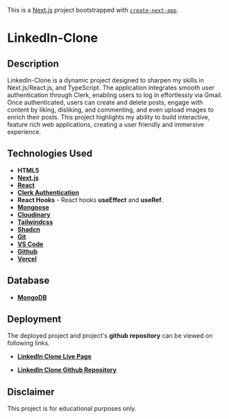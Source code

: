 This is a [Next.js](https://nextjs.org) project bootstrapped with [`create-next-app`](https://nextjs.org/docs/app/api-reference/cli/create-next-app).

# LinkedIn-Clone

## Description

LinkedIn-Clone is a dynamic project designed to sharpen my skills in Next.js/React.js, and TypeScript. The application integrates smooth user authentication through Clerk, enabling users to log in effortlessly via Gmail. Once authenticated, users can create and delete posts, engage with content by liking, disliking, and commenting, and even upload images to enrich their posts. This project highlights my ability to build interactive, feature rich web applications, creating a user friendly and immersive experience.

## Technologies Used

- **HTML5**
- **[Next.js](https://nextjs.org/)**
- **[React](https://reactjs.org/)**
- **[Clerk Authentication](https://clerk.com/)**
- **React Hooks** - React hooks **useEffect** and **useRef**.
- **[Mongoose](https://mongoosejs.com/docs/)**
- **[Cloudinary](https://console.cloudinary.com//)**
- **[Tailwindcss](https://tailwindcss.com/)**
- **[Shadcn](https://ui.shadcn.com/docs/components/accordion)**
- **[Git](https://git-scm.com/)**
- **[VS Code](https://code.visualstudio.com/)**
- **[Github](https://github.com/)**
- **[Vercel](https://vercel.com/)**

## Database

- **[MongoDB](https://account.mongodb.com)**

## Deployment

The deployed project and project's **github repository** can be viewed on following links.

- **[LinkedIn Clone Live Page](https://linkedin-clone-sohailshams-sohailshams-projects.vercel.app/)**

- **[LinkedIn Clone Github Repository](https://github.com/sohailshams/linkedin-clone)**

## Disclaimer

This project is for educational purposes only.
